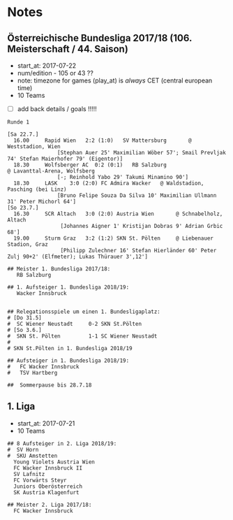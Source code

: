 # Notes

## Österreichische Bundesliga 2017/18  (106. Meisterschaft / 44. Saison)

- start_at: 2017-07-22
- num/edition - 105 or 43 ??
- note: timezone for games (play_at) is *always* CET (central european time)
- 10 Teams


- [ ] add back details / goals !!!!!

```
Runde 1

[Sa 22.7.]
  16.00     Rapid Wien   2:2 (1:0)	 SV Mattersburg       @ Weststadion, Wien
                [Stephan Auer 25' Maximilian Wöber 57'; Smail Prevljak 74' Stefan Maierhofer 79' (Eigentor)]
  18.30     Wolfsberger AC  0:2 (0:1)   RB Salzburg                   @ Lavanttal-Arena, Wolfsberg
                [-; Reinhold Yabo 29' Takumi Minamino 90']
  18.30     LASK    3:0 (2:0) FC Admira Wacker   @ Waldstadion, Pasching (bei Linz)
                [Bruno Felipe Souza Da Silva 10' Maximilian Ullmann 31' Peter Michorl 64']
[So 23.7.]
  16.30     SCR Altach   3:0 (2:0) Austria Wien       @ Schnabelholz, Altach
                 [Johannes Aigner 1' Kristijan Dobras 9' Adrian Grbic 68']
  19.00     Sturm Graz   3:2 (1:2) SKN St. Pölten     @ Liebenauer Stadion, Graz
                 [Philipp Zulechner 16' Stefan Hierländer 60' Peter Zulj 90+2' (Elfmeter); Lukas Thürauer 3',12']
```



```
## Meister 1. Bundesliga 2017/18:
   RB Salzburg

## 1. Aufsteiger 1. Bundesliga 2018/19:
   Wacker Innsbruck


## Relegationsspiele um einen 1. Bundesligaplatz:
# [Do 31.5]
#  SC Wiener Neustadt     0-2 SKN St.Pölten
# [So 3.6.]
#  SKN St. Pölten         1-1 SC Wiener Neustadt
#
# SKN St.Pölten in 1. Bundesliga 2018/19

## Aufsteiger in 1. Bundesliga 2018/19:
#   FC Wacker Innsbruck
#   TSV Hartberg

##  Sommerpause bis 28.7.18
```


## 1. Liga

- start_at: 2017-07-21
- 10 Teams

```
## 8 Aufsteiger in 2. Liga 2018/19:
#  SV Horn
#  SKU Amstetten
  Young Violets Austria Wien
  FC Wacker Innsbruck II
  SV Lafnitz
  FC Vorwärts Steyr
  Juniors Oberösterreich
  SK Austria Klagenfurt

## Meister 2. Liga 2017/18:
  FC Wacker Innsbruck


```